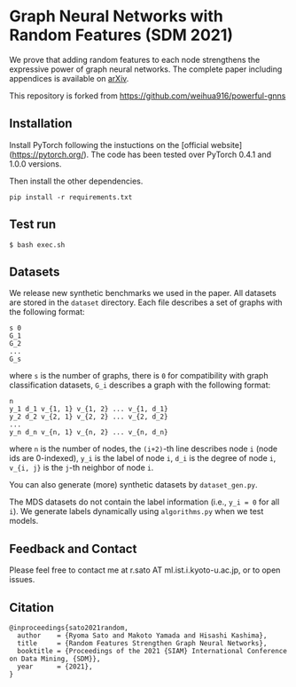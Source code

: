 # Graph Neural Networks with Random Features (SDM 2021)

We prove that adding random features to each node strengthens the expressive power of graph neural networks. The complete paper including appendices is available on [arXiv](https://arxiv.org/abs/2002.03155).

This repository is forked from https://github.com/weihua916/powerful-gnns


## Installation

Install PyTorch following the instuctions on the [official website] (https://pytorch.org/). The code has been tested over PyTorch 0.4.1 and 1.0.0 versions.

Then install the other dependencies.
```
pip install -r requirements.txt
```

## Test run

```
$ bash exec.sh
```

## Datasets

We release new synthetic benchmarks we used in the paper. All datasets are stored in the `dataset` directory. Each file describes a set of graphs with the following format:

```
s 0
G_1
G_2
...
G_s
```

where `s` is the number of graphs, there is `0` for compatibility with graph classification datasets, `G_i` describes a graph with the following format:

```
n
y_1 d_1 v_{1, 1} v_{1, 2} ... v_{1, d_1}
y_2 d_2 v_{2, 1} v_{2, 2} ... v_{2, d_2}
...
y_n d_n v_{n, 1} v_{n, 2} ... v_{n, d_n}
```

where `n` is the number of nodes, the `(i+2)`-th line describes node `i` (node ids are 0-indexed), `y_i` is the label of node `i`, `d_i` is the degree of node `i`, `v_{i, j}` is the `j`-th neighbor of node `i`.

You can also generate (more) synthetic datasets by `dataset_gen.py`.

The MDS datasets do not contain the label information (i.e., `y_i = 0` for all `i`). We generate labels dynamically using `algorithms.py` when we test models.

## Feedback and Contact

Please feel free to contact me at r.sato AT ml.ist.i.kyoto-u.ac.jp, or to open issues.

## Citation

```
@inproceedings{sato2021random,
  author    = {Ryoma Sato and Makoto Yamada and Hisashi Kashima},
  title     = {Random Features Strengthen Graph Neural Networks},
  booktitle = {Proceedings of the 2021 {SIAM} International Conference on Data Mining, {SDM}},
  year      = {2021},
}
```